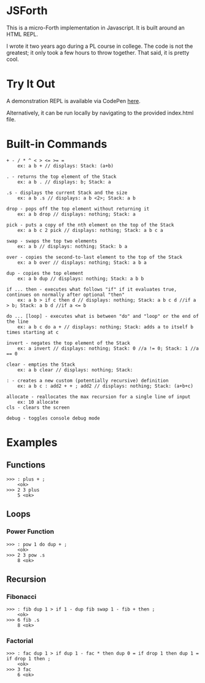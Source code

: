 # JSForth

This is a micro-Forth implementation in Javascript. It is built around an HTML REPL.

I wrote it two years ago during a PL course in college. The code is not the greatest; it only took a few hours to throw together. That said, it is pretty cool.

# Try It Out

A demonstration REPL is available via CodePen [here](http://codepen.io/anon/pen/MYdebL).

Alternatively, it can be run locally by navigating to the provided index.html file.

# Built-in Commands

```
+ - / * ^ < > <= >= =  
    ex: a b + // displays: Stack: (a+b)  

. - returns the top element of the Stack  
    ex: a b . // displays: b; Stack: a  

.s - displays the current Stack and the size  
    ex: a b .s // displays: a b <2>; Stack: a b  

drop - pops off the top element without returning it  
    ex: a b drop // displays: nothing; Stack: a  

pick - puts a copy of the nth element on the top of the Stack  
    ex: a b c 2 pick // displays: nothing; Stack: a b c a  

swap - swaps the top two elements  
    ex: a b // displays: nothing; Stack: b a  

over - copies the second-to-last element to the top of the Stack  
    ex: a b over // displays: nothing; Stack: a b a  

dup - copies the top element  
    ex: a b dup // displays: nothing; Stack: a b b  

if ... then - executes what follows "if" if it evaluates true, continues on normally after optional "then"  
    ex: a b > if c then d // displays: nothing; Stack: a b c d //if a > b; Stack: a b d //if a <= b  

do ... [loop] - executes what is between "do" and "loop" or the end of the line  
    ex: a b c do a + // displays: nothing; Stack: adds a to itself b times starting at c 

invert - negates the top element of the Stack  
    ex: a invert // displays: nothing; Stack: 0 //a != 0; Stack: 1 //a == 0  

clear - empties the Stack  
    ex: a b clear // displays: nothing; Stack:  

: - creates a new custom (potentially recursive) definition  
    ex: a b c : add2 + + ; add2 // displays: nothing; Stack: (a+b+c)  

allocate - reallocates the max recursion for a single line of input  
    ex: 10 allocate  
cls - clears the screen  

debug - toggles console debug mode
```

# Examples

## Functions

```
>>> : plus + ;
    <ok>
>>> 2 3 plus
    5 <ok>
```

## Loops

### Power Function

```
>>> : pow 1 do dup + ;
    <ok>
>>> 2 3 pow .s
    8 <ok>
```

## Recursion

### Fibonacci

```
>>> : fib dup 1 > if 1 - dup fib swap 1 - fib + then ;
    <ok>
>>> 6 fib .s
    8 <ok>
```

### Factorial

```
>>> : fac dup 1 > if dup 1 - fac * then dup 0 = if drop 1 then dup 1 = if drop 1 then ;
    <ok>
>>> 3 fac
    6 <ok>
```
